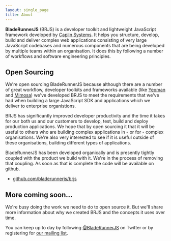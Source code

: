 ```yaml
---
layout: single_page
title: About
---
```


**BladeRunnerJS** (BRJS) is a developer toolkit and lightweight JavaScript framework developed by [Caplin Systems](http://www.caplin.com). It helps you structure, develop, build and deliver complex web applications consisting of very large JavaScript codebases and numerous components that are being developed by multiple teams within an organisation. It does this by following a number of workflows and software engineering principles.

## Open Sourcing

We're open sourcing BladeRunnerJS because although there are a number of great workflow, developer toolkits and frameworks available (like [Yeoman](http://yeoman.io) and [Mimosa](http://mimosajs.com/)) we've developed BRJS to meet the requirements that we've had when building a large JavaScript SDK and applications which we deliver to enterprise organistions.

BRJS has significantly improved developer productivity and the time it takes for our both us and our customers to develop, test, build and deploy production applications. We hope that by open sourcing it that it will be useful to others who are building complex applications in - or for - complex organisations. We're also very interested to see if it is useful outside of these organisations, building different types of applications.

BladeRunnerJS has been developed organically and is presently tightly coupled with the product we build with it. We're in the process of removing that coupling. As soon as that is complete the code will be available on github.

* [github.com/bladerunnerjs/brjs](https://github.com/bladerunnerjs/brjs)

## More coming soon...

We're busy doing the work we need to do to open source it. But we'll share more information about why we created BRJS and the concepts it uses over time.

You can keep up to day by following [@BladeRunnerJS](https://twitter.com/BladeRunnerJS) on Twitter or by registering for [our mailing list](http://caplin.us7.list-manage.com/subscribe/?u=b11bf2689d15a7cdd68a0904a&amp;id=4649bf0c91).